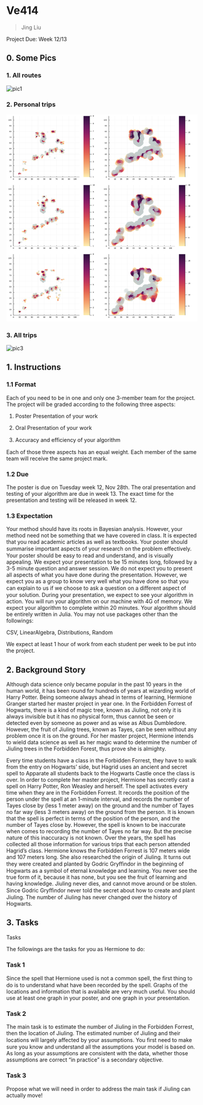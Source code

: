 # Ve414 

> Jing Liu

Project Due: Week 12/13



## 0. Some Pics

### 1. All routes

![pic1](pic/fig1.svg)

### 2. Personal trips

![pic2](pic/fig4.svg)

### 3. All trips

![pic3](pic/fig5.svg)

## 1. Instructions

### 1.1 Format

Each of you need to be in one and only one 3-member team for the project. The project will be graded according to the following three aspects:

1. Poster Presentation of your work

2. Oral Presentation of your work

3. Accuracy and eﬃciency of your algorithm

Each of those three aspects has an equal weight. Each member of the same team will receive the same project mark.

### 1.2 Due

The poster is due on Tuesday week 12, Nov 28th. The oral presentation and testing of your algorithm are due in week 13. The exact time for the presentation and testing will be released in week 12.

### 1.3 Expectation

Your method should have its roots in Bayesian analysis. However, your method need not be something that we have covered in class. It is expected that you read academic articles as well as textbooks. Your poster should summarise important aspects of your research on the problem eﬀectively. Your poster should be easy to read and understand, and is visually appealing. We expect your presentation to be 15 minutes long, followed by a 3-5 minute question and answer session. We do not expect you to present all aspects of what you have done during the presentation. However, we expect you as a group to know very well what you have done so that you can explain to us if we choose to ask a question on a diﬀerent aspect of your solution. During your presentation, we expect to see your algorithm in action. You will run your algorithm on our machine with 4G of memory. We expect your algorithm to complete within 20 minutes. Your algorithm should be entirely written in Julia. You may not use packages other than the followings:

CSV, LinearAlgebra, Distributions, Random

We expect at least 1 hour of work from each student per week to be put into the project.

## 2. Background Story

Although data science only became popular in the past 10 years in the human world, it has been round for hundreds of years at wizarding world of Harry Potter. Being someone always ahead in terms of learning, Hermione Granger started her master project in year one. In the Forbidden Forrest of Hogwarts, there is a kind of magic tree, known as Jiuling, not only it is always invisible but it has no physical form, thus cannot be seen or detected even by someone as power and as wise as Albus Dumbledore. However, the fruit of Jiuling trees, known as Tayes, can be seen without any problem once it is on the ground. For her master project, Hermione intends to wield data science as well as her magic wand to determine the number of Jiuling trees in the Forbidden Forest, thus prove she is almighty. 

Every time students have a class in the Forbidden Forrest, they have to walk from the entry on Hogwarts’ side, but Hagrid uses an ancient and secret spell to Apparate all students back to the Hogwarts Castle once the class is over. In order to complete her master project, Hermione has secretly cast a spell on Harry Potter, Ron Weasley and herself. The spell activates every time when they are in the Forbidden Forrest. It records the position of the person under the spell at an 1-minute interval, and records the number of Tayes close by (less 1 meter away) on the ground and the number of Tayes no far way (less 3 meters away) on the ground from the person. It is known that the spell is perfect in terms of the position of the person, and the number of Tayes close by. However, the spell is known to be inaccurate when comes to recording the number of Tayes no far way. But the precise nature of this inaccuracy is not known. Over the years, the spell has collected all those information for various trips that each person attended Hagrid’s class. Hermione knows the Forbidden Forrest is 107 meters wide and 107 meters long. She also researched the origin of Jiuling. It turns out they were created and planted by Godric Gryﬃndor in the beginning of Hogwarts as a symbol of eternal knowledge and learning. You never see the true form of it, because it has none, but you see the fruit of learning and having knowledge. Jiuling never dies, and cannot move around or be stolen. Since Godric Gryﬃndor never told the secret about how to create and plant Jiuling. The number of Jiuling has never changed over the history of Hogwarts.

## 3. Tasks

Tasks

The followings are the tasks for you as Hermione to do:

### Task 1

Since the spell that Hermione used is not a common spell, the ﬁrst thing to do is to understand what have been recorded by the spell. Graphs of the locations and information that is available are very much useful. You should use at least one graph in your poster, and one graph in your presentation.

### Task 2

The main task is to estimate the number of Jiuling in the Forbidden Forrest, then the location of Jiuling. The estimated number of Jiuling and their locations will largely aﬀected by your assumptions. You ﬁrst need to make sure you know and understand all the assumptions your model is based on. As long as your assumptions are consistent with the data, whether those assumptions are correct “in practice” is a secondary objective.

### Task 3 

Propose what we will need in order to address the main task if Jiuling can actually move!